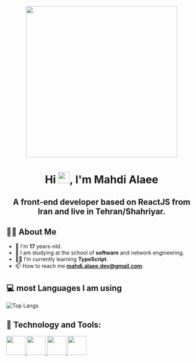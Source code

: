 <div align="center" href='#'>
<img style="width: 400px" src='https://private-user-images.githubusercontent.com/157035349/300803701-0b148e8d-4936-4d82-a5cd-e5f1155580b1.jpg?jwt=eyJhbGciOiJIUzI1NiIsInR5cCI6IkpXVCJ9.eyJpc3MiOiJnaXRodWIuY29tIiwiYXVkIjoicmF3LmdpdGh1YnVzZXJjb250ZW50LmNvbSIsImtleSI6ImtleTUiLCJleHAiOjE3MDY2MTc4MDcsIm5iZiI6MTcwNjYxNzUwNywicGF0aCI6Ii8xNTcwMzUzNDkvMzAwODAzNzAxLTBiMTQ4ZThkLTQ5MzYtNGQ4Mi1hNWNkLWU1ZjExNTU1ODBiMS5qcGc_WC1BbXotQWxnb3JpdGhtPUFXUzQtSE1BQy1TSEEyNTYmWC1BbXotQ3JlZGVudGlhbD1BS0lBVkNPRFlMU0E1M1BRSzRaQSUyRjIwMjQwMTMwJTJGdXMtZWFzdC0xJTJGczMlMkZhd3M0X3JlcXVlc3QmWC1BbXotRGF0ZT0yMDI0MDEzMFQxMjI1MDdaJlgtQW16LUV4cGlyZXM9MzAwJlgtQW16LVNpZ25hdHVyZT03MzExMjJmYmJiYzY4ODMzNGIyNmQ2OTE4ZmM4MGI3ZGRlNzJhYjMxNGY1MWIyN2ZiZTdjYmRmZWQzZGM2MmM3JlgtQW16LVNpZ25lZEhlYWRlcnM9aG9zdCZhY3Rvcl9pZD0wJmtleV9pZD0wJnJlcG9faWQ9MCJ9.wDPWekHFWvRqS4e6jg16mdyDdMFnew4OrN1UL3yRTJA' />
</div>

<h1 align="center">Hi <img src="https://raw.githubusercontent.com/MartinHeinz/MartinHeinz/master/wave.gif" width="30px">, I'm Mahdi Alaee</h1>

<h2 align='center'>A front-end developer based on ReactJS from Iran and live in Tehran/Shahriyar.</h2>





## 🙋‍♂️ About Me

- 🌱 I'm **17** years-old.
- 👯 I am studying at the school of **software** and network engineering.
- 👨‍💻 I’m currently learning **TypeScript**.
- 📫 How to reach me **mahdi.alaee.dev@gmail.com**.

## 💻 most Languages I am using
![Top Langs](https://github-readme-stats.vercel.app/api/top-langs/?username=mahdi-alaee&hide_progress=true)

## 🚀 Technology and Tools:

<div align="left"> 
    <a href="https://reactjs.org/" target="_blank"> <img style="width: 50px" src="https://img.icons8.com/color/48/000000/react-native.png"/> </a>
    <a href="https://redux.js.org/" target="_blank"> <img style="width: 50px" src="https://img.icons8.com/?size=256&id=3VGtaw5gCc8T&format=png"/> </a>   
    <a href="https://tailwindcss.com/" target="_blank"> <img style="width: 50px" src="https://img.icons8.com/?size=48&id=x7XMNGh2vdqA&format=png"/> </a> 
    <a href="https://getbootstrap.com" target="_blank"> <img style="width: 50px" src="https://img.icons8.com/color/48/000000/bootstrap.png"/> </a>   
 
</div>

<!--
**Mahdi-Alaee/Mahdi-alaee** is a ✨ _special_ ✨ repository because its `README.md` (this file) appears on your GitHub profile.

Here are some ideas to get you started:

- 🔭 I’m currently working on ...
- 🌱 I’m currently learning ...
- 👯 I’m looking to collaborate on ...
- 🤔 I’m looking for help with ...
- 💬 Ask me about ...
- 📫 How to reach me: ...
- 😄 Pronouns: ...
- ⚡ Fun fact: ...
-->
